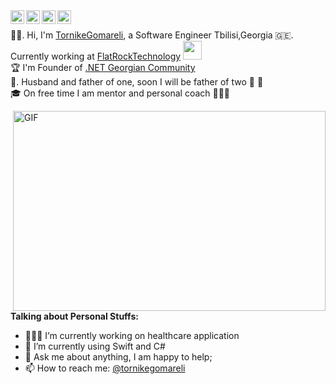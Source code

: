 <a href="https://discord.gg/BVqsu48v">
  <img align="left" alt="Tornike's Discord" width="22px" src="https://cdn.jsdelivr.net/npm/simple-icons@v3/icons/discord.svg" />
</a>
<a href="https://twitter.com/tornikegomareli">
  <img align="left" alt="Tornike Gomareli | Twitter" width="22px" src="https://cdn.jsdelivr.net/npm/simple-icons@v3/icons/twitter.svg" />
</a>
<a href="https://www.linkedin.com/in/tornikegomareli/">
  <img align="left" alt="Tornike's LinkdeIN" width="22px" src="https://cdn.jsdelivr.net/npm/simple-icons@v3/icons/linkedin.svg" />
</a>
<a href="https://www.instagram.com/gomarelit/">
  <img align="left" alt="Tornike's Instagram" width="22px" src="https://cdn.jsdelivr.net/npm/simple-icons@v3/icons/instagram.svg" />
</a>

<br>

👩‍🚀. Hi, I'm [TornikeGomareli](https://twitter.com/tornikegomareli), a Software Engineer Tbilisi,Georgia 🇬🇪. Currently working at <a href="https://www.flatrocktech.com/">FlatRockTechnology</a> <img src="https://media.giphy.com/media/WUlplcMpOCEmTGBtBW/giphy.gif" width="30"> <br>🏆 I'm Founder of [.NET Georgian Community](https://www.facebook.com/groups/375863892826868) <br>🏡. Husband and father of one, soon I will be father of two 👶 👶 
<br>🎓 On free time I am mentor and personal coach 👨🏽‍💼 </em></p>


  <img align="right" alt="GIF" src="https://i2.wp.com/allhtaccess.info/wp-content/uploads/2018/03/programming.gif?fit=1281%2C716&ssl=1" width="500" height="320" />


**Talking about Personal Stuffs:**

- 👨🏽‍💻 I’m currently working on healthcare application
- 🌱 I’m currently using Swift and C#
- 💬 Ask me about anything, I am happy to help;
- 📫 How to reach me: [@tornikegomareli](https://twitter.com/tornikegomareli)
